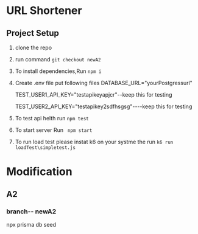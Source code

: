 # URL Shortener

## Project Setup

1. clone the repo
2. run command ```git checkout newA2 ```

3. To install dependencies,Run `npm i`
4. Create .env file put following files
   DATABASE_URL="yourPostgressurl"

   TEST_USER1_API_KEY="testapikeyapjcr"--keep this for testing

   TEST_USER2_API_KEY="testapikey2sdfhsgsg"----keep this for testing

3. To test api helth run `npm test `
4. To start server Run ` npm start`
5. To run load test please instat k6 on your systme
   the run `k6 run loadTest\simpletest.js `

# Modification
## A2
 ###  branch-- newA2 
npx prisma db seed



